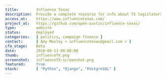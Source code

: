```yaml
---
title:        Influence Texas
description:  Provide a complete resource for info about TX legislators, bills, donors, and policy areas.  Enable citizens to scrutinize how lawmakers are serving them.
access_at:    https://www.influencetexas.com/
project_at:   https://github.com/open-austin/influence-texas/
type:         website
status:       deployed
categories:   [ politics, campaign finance ]
contact:      [ Amy Mosley < influencetexas@gmail.com > ]
cfa_stage:    Beta
date:         2018-09-13 00:00:00
thumb:        influenceTX.png
screenshot:   influenceTX-screenshot.png
featured:     true
stack:        [ "Python", "Django", "PostgreSQL" ]
---
```

